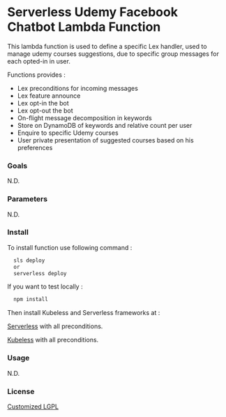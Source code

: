 # Serverless Udemy Facebook Chatbot Lambda Function

This lambda function is used to define a specific Lex handler, used to manage udemy courses suggestions, due to specific group messages for each opted-in in user.

Functions provides :
* Lex preconditions for incoming messages
* Lex feature announce
* Lex opt-in the bot
* Lex opt-out the bot
* On-flight message decomposition in keywords
* Store on DynamoDB of keywords and relative count per user
* Enquire to specific Udemy courses
* User private presentation of suggested courses based on his preferences


### Goals ###

N.D.


### Parameters ###

N.D.


### Install ###

To install function use following command :
```bash
  sls deploy
  or
  serverless deploy
```

If you want to test locally :
```bash
  npm install
```
Then install Kubeless and Serverless frameworks at :

[Serverless](https://serverless.com/) with all preconditions.

[Kubeless](https://github.com/kubeless/kubeless) with all preconditions.


### Usage ###

N.D.


### License ###

[Customized LGPL](/LICENSE)
